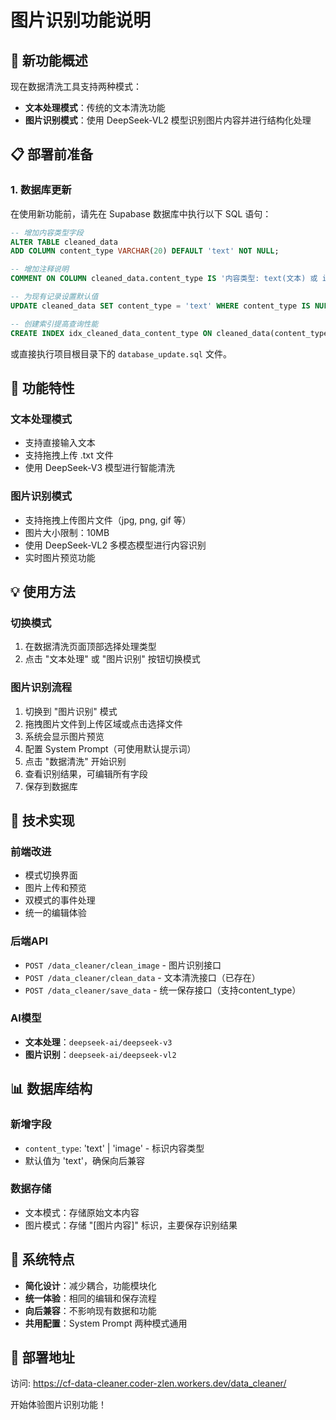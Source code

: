 # 图片识别功能说明

## 🚀 新功能概述

现在数据清洗工具支持两种模式：
- **文本处理模式**：传统的文本清洗功能
- **图片识别模式**：使用 DeepSeek-VL2 模型识别图片内容并进行结构化处理

## 📋 部署前准备

### 1. 数据库更新

在使用新功能前，请先在 Supabase 数据库中执行以下 SQL 语句：

```sql
-- 增加内容类型字段
ALTER TABLE cleaned_data
ADD COLUMN content_type VARCHAR(20) DEFAULT 'text' NOT NULL;

-- 增加注释说明
COMMENT ON COLUMN cleaned_data.content_type IS '内容类型: text(文本) 或 image(图片)';

-- 为现有记录设置默认值
UPDATE cleaned_data SET content_type = 'text' WHERE content_type IS NULL;

-- 创建索引提高查询性能
CREATE INDEX idx_cleaned_data_content_type ON cleaned_data(content_type);
```

或直接执行项目根目录下的 `database_update.sql` 文件。

## 🎯 功能特性

### 文本处理模式
- 支持直接输入文本
- 支持拖拽上传 .txt 文件
- 使用 DeepSeek-V3 模型进行智能清洗

### 图片识别模式
- 支持拖拽上传图片文件（jpg, png, gif 等）
- 图片大小限制：10MB
- 使用 DeepSeek-VL2 多模态模型进行内容识别
- 实时图片预览功能

## 💡 使用方法

### 切换模式
1. 在数据清洗页面顶部选择处理类型
2. 点击 "文本处理" 或 "图片识别" 按钮切换模式

### 图片识别流程
1. 切换到 "图片识别" 模式
2. 拖拽图片文件到上传区域或点击选择文件
3. 系统会显示图片预览
4. 配置 System Prompt（可使用默认提示词）
5. 点击 "数据清洗" 开始识别
6. 查看识别结果，可编辑所有字段
7. 保存到数据库

## 🔧 技术实现

### 前端改进
- 模式切换界面
- 图片上传和预览
- 双模式的事件处理
- 统一的编辑体验

### 后端API
- `POST /data_cleaner/clean_image` - 图片识别接口
- `POST /data_cleaner/clean_data` - 文本清洗接口（已存在）
- `POST /data_cleaner/save_data` - 统一保存接口（支持content_type）

### AI模型
- **文本处理**：`deepseek-ai/deepseek-v3`
- **图片识别**：`deepseek-ai/deepseek-vl2`

## 📊 数据库结构

### 新增字段
- `content_type`: 'text' | 'image' - 标识内容类型
- 默认值为 'text'，确保向后兼容

### 数据存储
- 文本模式：存储原始文本内容
- 图片模式：存储 "[图片内容]" 标识，主要保存识别结果

## 🌟 系统特点

- **简化设计**：减少耦合，功能模块化
- **统一体验**：相同的编辑和保存流程
- **向后兼容**：不影响现有数据和功能
- **共用配置**：System Prompt 两种模式通用

## 🔗 部署地址

访问: https://cf-data-cleaner.coder-zlen.workers.dev/data_cleaner/

开始体验图片识别功能！
